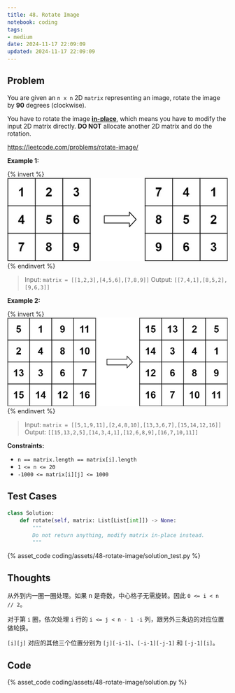 ```yaml
---
title: 48. Rotate Image
notebook: coding
tags:
- medium
date: 2024-11-17 22:09:09
updated: 2024-11-17 22:09:09
---
```

## Problem

You are given an `n x n` 2D `matrix` representing an image, rotate the image by **90** degrees (clockwise).

You have to rotate the image [**in-place**](https://en.wikipedia.org/wiki/In-place_algorithm), which means you have to modify the input 2D matrix directly. **DO NOT** allocate another 2D matrix and do the rotation.

<https://leetcode.com/problems/rotate-image/>

**Example 1:**

{% invert %}
![case1](assets/48-rotate-image/case1.png)
{% endinvert %}

> Input: `matrix = [[1,2,3],[4,5,6],[7,8,9]]`
> Output: `[[7,4,1],[8,5,2],[9,6,3]]`

**Example 2:**

{% invert %}
![case2](assets/48-rotate-image/case2.png)
{% endinvert %}

> Input: `matrix = [[5,1,9,11],[2,4,8,10],[13,3,6,7],[15,14,12,16]]`
> Output: `[[15,13,2,5],[14,3,4,1],[12,6,8,9],[16,7,10,11]]`

**Constraints:**

- `n == matrix.length == matrix[i].length`
- `1 <= n <= 20`
- `-1000 <= matrix[i][j] <= 1000`

## Test Cases

``` python
class Solution:
    def rotate(self, matrix: List[List[int]]) -> None:
        """
        Do not return anything, modify matrix in-place instead.
        """
```

{% asset_code coding/assets/48-rotate-image/solution_test.py %}

## Thoughts

从外到内一圈一圈处理。如果 n 是奇数，中心格子无需旋转。因此 `0 <= i < n // 2`。

对于第 `i` 圈，依次处理 `i` 行的 `i <= j < n - 1 -i` 列，跟另外三条边的对应位置做轮换。

`[i][j]` 对应的其他三个位置分别为 `[j][-i-1]`、`[-i-1][-j-1]` 和 `[-j-1][i]`。

## Code

{% asset_code coding/assets/48-rotate-image/solution.py %}
